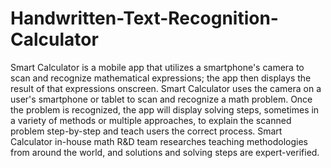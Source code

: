 # Handwritten-Text-Recognition-Calculator

Smart Calculator is a mobile app that utilizes a smartphone's
camera to scan and recognize mathematical expressions; the app then
displays the result of that expressions onscreen. Smart Calculator uses
the camera on a user's smartphone or tablet to scan and recognize a
math problem. Once the problem is recognized, the app will display
solving steps, sometimes in a variety of methods or multiple approaches,
to explain the scanned problem step-by-step and teach users the correct
process. Smart Calculator in-house math R&D team researches
teaching methodologies from around the world, and solutions and
solving steps are expert-verified.

